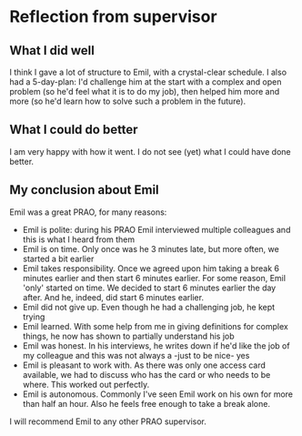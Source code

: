 # Reflection from supervisor

## What I did well

I think I gave a lot of structure to Emil, 
with a crystal-clear schedule. 
I also had a 5-day-plan:
I'd challenge him at the start with a complex and open problem
(so he'd feel what it is to do my job), 
then helped him more and more (so he'd learn how to solve such
a problem in the future).

## What I could do better

I am very happy with how it went. 
I do not see (yet) what I could have done better.

## My conclusion about Emil

Emil was a great PRAO, for many reasons:

- Emil is polite: during his PRAO Emil interviewed multiple colleagues
  and this is what I heard from them
- Emil is on time. Only once was he 3 minutes late, but more often,
  we started a bit earlier
- Emil takes responsibility. Once we agreed upon him taking a break 6 minutes
  earlier and then start 6 minutes earlier. For some reason, Emil 'only'
  started on time. We decided to start 6 minutes earlier the day after.
  And he, indeed, did start 6 minutes earlier. 
- Emil did not give up. Even though he had a challenging job,
  he kept trying
- Emil learned. With some help from me in giving definitions for complex
  things, he now has shown to partially understand his job
- Emil was honest. In his interviews, he writes down if he'd like the
  job of my colleague and this was not always a -just to be nice- yes 
- Emil is pleasant to work with. As there was only one access card 
  available, we had to discuss who has the card or who needs to be where.
  This worked out perfectly.
- Emil is autonomous. Commonly I've seen Emil work on his own for more than
  half an hour. Also he feels free enough to take a break alone.

I will recommend Emil to any other PRAO supervisor.
  
